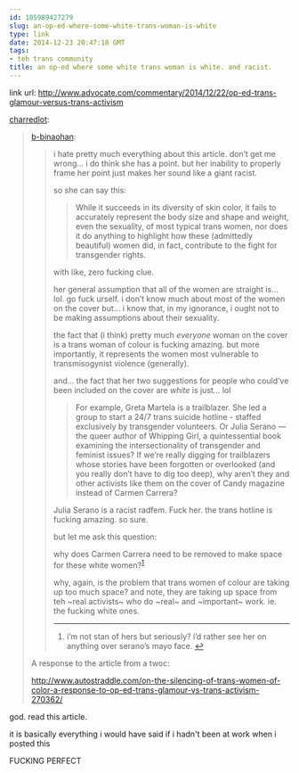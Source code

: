 ```yaml
---
id: 105989427279
slug: an-op-ed-where-some-white-trans-woman-is-white
type: link
date: 2014-12-23 20:47:18 GMT
tags:
- teh trans community
title: an op-ed where some white trans woman is white. and racist.
---
```

link url: http://www.advocate.com/commentary/2014/12/22/op-ed-trans-glamour-versus-trans-activism

<p><a href="http://charredlot.tumblr.com/post/105988665809/an-op-ed-where-some-white-trans-woman-is-white" class="tumblr_blog">charredlot</a>:</p>

<blockquote><p><a href="http://xd.binaohan.org/post/105964266049/an-op-ed-where-some-white-trans-woman-is-white" class="tumblr_blog">b-binaohan</a>:</p>

<blockquote><p>i hate pretty much everything about this article. don’t get me wrong… i do think she has a point. but her inability to properly frame her point just makes her sound like a giant racist.</p>

<p>so she can say this:</p>

<blockquote>
  <p>While it succeeds in its diversity of skin color, it fails to accurately represent the body size and shape and weight, even the sexuality, of most typical trans women, nor does it do anything to highlight how these (admittedly beautiful) women did, in fact, contribute to the fight for transgender rights.</p>
</blockquote>

<p>with like, zero fucking clue.</p>

<p>her general assumption that all of the women are straight is… lol. go fuck urself. i don’t know much about most of the women on the cover but… i know that, in my ignorance, i ought not to be making assumptions about their sexuality.</p>

<p>the fact that (i think) pretty much <em>everyone</em> woman on the cover is a trans woman of colour is fucking amazing. but more importantly, it represents the women most vulnerable to transmisogynist violence (generally).</p>

<p>and… the fact that her two suggestions for people who could’ve been included on the cover are <em>white</em> is just… lol</p>

<blockquote>
  <p>For example, Greta Martela is a trailblazer. She led a group to start a 24/7 trans suicide hotline - staffed exclusively by transgender volunteers. Or Julia Serano — the queer author of Whipping Girl, a quintessential book examining the intersectionality of transgender and feminist issues? If we’re really digging for trailblazers whose stories have been forgotten or overlooked (and you really don’t have to dig too deep), why aren’t they and other activists like them on the cover of Candy magazine instead of Carmen Carrera?</p>
</blockquote>

<p>Julia Serano is a racist radfem. Fuck her. the trans hotline is fucking amazing. so sure.</p>

<p>but let me ask this question:</p>

<p>why does Carmen Carrera need to be removed to make space for these white women?<sup id="fnref:p105964266049-1"><a href="#fn:p105964266049-1" rel="footnote">1</a></sup></p>

<p>why, again, is the problem that trans women of colour are taking up too much space? and note, they are taking up space from teh ~real activists~ who do ~real~ and ~important~ work. ie. the fucking white ones.</p>

<div class="footnotes">
<hr /><ol><li id="fn:p105964266049-1">
<p>i’m not stan of hers but seriously? i’d rather see her on anything over serano’s mayo face. <a href="#fnref:p105964266049-1" rev="footnote">↩</a></p>
</li>

</ol></div></blockquote>

<p>A response to the article from a twoc:</p>

<p><a href="http://www.autostraddle.com/on-the-silencing-of-trans-women-of-color-a-response-to-op-ed-trans-glamour-vs-trans-activism-270362/">http://www.autostraddle.com/on-the-silencing-of-trans-women-of-color-a-response-to-op-ed-trans-glamour-vs-trans-activism-270362/</a></p></blockquote>

god. read this article.

it is basically everything i would have said if i hadn't been at work when i posted this

FUCKING PERFECT